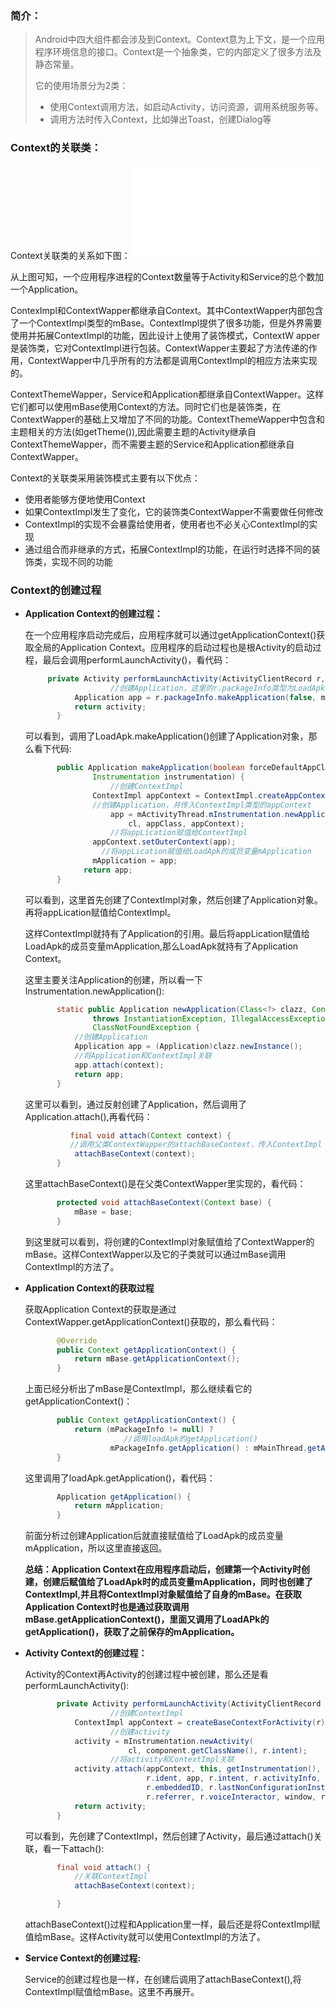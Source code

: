 ### 简介：

> Android中四大组件都会涉及到Context。Context意为上下文，是一个应用程序环境信息的接口。Context是一个抽象类，它的内部定义了很多方法及静态常量。
>
> 它的使用场景分为2类：
>
> - 使用Context调用方法，如启动Activity，访问资源，调用系统服务等。
> - 调用方法时传入Context，比如弹出Toast，创建Dialog等

### Context的关联类：

Context关联类的关系如下图：
![image-20200403192950842.png](Frameworks相关/Android中Context理解及创建过程.md)

从上图可知，一个应用程序进程的Context数量等于Activity和Service的总个数加一个Application。

ContexImpl和ContextWapper都继承自Context。其中ContextWapper内部包含了一个ContextImpl类型的mBase。ContextImpl提供了很多功能，但是外界需要使用并拓展ContextImpl的功能，因此设计上使用了装饰模式，ContextW apper是装饰类，它对ContextImpl进行包装。ContextWapper主要起了方法传递的作用，ContextWapper中几乎所有的方法都是调用ContextImpl的相应方法来实现的。

ContextThemeWapper，Service和Application都继承自ContextWapper。这样它们都可以使用mBase使用Context的方法。同时它们也是装饰类，在ContextWapper的基础上又增加了不同的功能。ContextThemeWapper中包含和主题相关的方法(如getTheme()),因此需要主题的Activity继承自ContextThemeWapper，而不需要主题的Service和Application都继承自ContextWapper。

Context的关联类采用装饰模式主要有以下优点：

- 使用者能够方便地使用Context
- 如果ContextImpl发生了变化，它的装饰类ContextWapper不需要做任何修改
- ContextImpl的实现不会暴露给使用者，使用者也不必关心ContextImpl的实现
- 通过组合而非继承的方式，拓展ContextImpl的功能，在运行时选择不同的装饰类，实现不同的功能

### Context的创建过程

- **Application Context的创建过程：**

  在一个应用程序启动完成后，应用程序就可以通过getApplicationContext()获取全局的Application Context。应用程序的启动过程也是根Activity的启动过程，最后会调用performLaunchActivity()，看代码：

  ```java
       private Activity performLaunchActivity(ActivityClientRecord r, Intent customIntent) {
  					 //创建Application，这里的r.packageInfo类型为LoadApk
             Application app = r.packageInfo.makeApplication(false, mInstrumentation);
             return activity;
         }
  ```

  可以看到，调用了LoadApk.makeApplication()创建了Application对象，那么看下代码:

  ```java
         public Application makeApplication(boolean forceDefaultAppClass,
                 Instrumentation instrumentation) {
           			 //创建ContextImpl
                 ContextImpl appContext = ContextImpl.createAppContext(mActivityThread, this);
                 //创建Application，并传入ContextImpl类型的appContext
           			 app = mActivityThread.mInstrumentation.newApplication(
                         cl, appClass, appContext);
           			 //将appLication赋值给ContextImpl
                 appContext.setOuterContext(app); 
           		   //将appLication赋值给LoadApk的成员变量mApplication
                 mApplication = app;
               return app;
         }
  ```

  可以看到，这里首先创建了ContextImpl对象，然后创建了Application对象。再将appLication赋值给ContextImpl。

  这样ContextImpl就持有了Application的引用。最后将appLication赋值给LoadApk的成员变量mApplication,那么LoadApk就持有了Application Context。

  这里主要关注Application的创建，所以看一下Instrumentation.newApplication():

  ```java
         static public Application newApplication(Class<?> clazz, Context context)
                 throws InstantiationException, IllegalAccessException,
                 ClassNotFoundException {
             //创建Application
             Application app = (Application)clazz.newInstance();
             //将Application和ContextImpl关联
             app.attach(context);
             return app;
         }
  ```

  这里可以看到，通过反射创建了Application，然后调用了Application.attach(),再看代码：

  ```java
        	final void attach(Context context) {
            //调用父类ContextWapper的attachBaseContext，传入ContextImpl
             attachBaseContext(context);
         }
  ```

  这里attachBaseContext()是在父类ContextWapper里实现的，看代码：

  ```java
         protected void attachBaseContext(Context base) {
             mBase = base;
         }
  ```

  到这里就可以看到，将创建的ContextImpl对象赋值给了ContextWapper的mBase。这样ContextWapper以及它的子类就可以通过mBase调用ContextImpl的方法了。

- **Application Context的获取过程**

  获取Application Context的获取是通过ContextWapper.getApplicationContext()获取的，那么看代码：

  ```java
         @Override
         public Context getApplicationContext() {
             return mBase.getApplicationContext();
         }
  ```

  上面已经分析出了mBase是ContextImpl，那么继续看它的getApplicationContext()：

  ```java
         public Context getApplicationContext() {
             return (mPackageInfo != null) ?
               			//调用loadApk的getApplication()
                     mPackageInfo.getApplication() : mMainThread.getApplication();
         }
  ```

  这里调用了loadApk.getApplication()，看代码：

  ```java
         Application getApplication() {
             return mApplication;
         }
  ```

  前面分析过创建Application后就直接赋值给了LoadApk的成员变量mApplication，所以这里直接返回。

  **总结：Application Context在应用程序启动后，创建第一个Activity时创建，创建后赋值给了LoadApk时的成员变量mApplication，同时也创建了ContextImpl,并且将ContextImpl对象赋值给了自身的mBase。在获取Application Context时也是通过获取调用mBase.getApplicationContext()，里面又调用了LoadAPk的getApplication()，获取了之前保存的mApplication。**

- **Activity Context的创建过程：**

  Activity的Context再Activity的创建过程中被创建，那么还是看performLaunchActivity():

  ```java
         private Activity performLaunchActivity(ActivityClientRecord r, Intent customIntent) {
  					 //创建ContextImpl
             ContextImpl appContext = createBaseContextForActivity(r);
  					 //创建activity
             activity = mInstrumentation.newActivity(
                         cl, component.getClassName(), r.intent);
  					 //将activity和ContextImpl关联
             activity.attach(appContext, this, getInstrumentation(), r.token,
                             r.ident, app, r.intent, r.activityInfo, title, r.parent,
                             r.embeddedID, r.lastNonConfigurationInstances, config,
                             r.referrer, r.voiceInteractor, window, r.configCallback);
             return activity;
         }
  ```

  可以看到，先创建了ContextImpl，然后创建了Activity，最后通过attach()关联，看一下attach():

  ```java
         final void attach() {
           	 //关联ContextImpl
             attachBaseContext(context);
  
         }
  ```

  attachBaseContext()过程和Application里一样，最后还是将ContextImpl赋值给mBase。这样Activity就可以使用ContextImpl的方法了。

- **Service Context的创建过程:**

  Service的创建过程也是一样，在创建后调用了attachBaseContext(),将ContextImpl赋值给mBase。这里不再展开。



